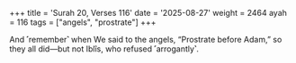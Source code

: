 +++
title = 'Surah 20, Verses 116'
date = '2025-08-27'
weight = 2464
ayah = 116
tags = ["angels", "prostrate"]
+++

And ˹remember˺ when We said to the angels, “Prostrate before Adam,” so they all did—but not Iblîs, who refused ˹arrogantly˺.